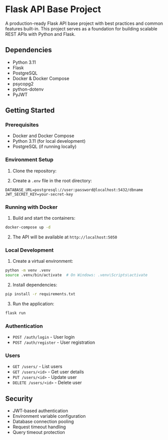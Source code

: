 # Flask API Base Project

A production-ready Flask API base project with best practices and common features built-in. This project serves as a foundation for building scalable REST APIs with Python and Flask.

## Dependencies

- Python 3.11
- Flask
- PostgreSQL
- Docker & Docker Compose
- psycopg2
- python-dotenv
- PyJWT

## Getting Started

### Prerequisites

- Docker and Docker Compose
- Python 3.11 (for local development)
- PostgreSQL (if running locally)

### Environment Setup

1. Clone the repository:

2. Create a `.env` file in the root directory:
```env
DATABASE_URL=postgresql://user:password@localhost:5432/dbname
JWT_SECRET_KEY=your-secret-key
```

### Running with Docker

1. Build and start the containers:
```bash
docker-compose up -d
```

2. The API will be available at `http://localhost:5050`

### Local Development

1. Create a virtual environment:
```bash
python -m venv .venv
source .venv/bin/activate  # On Windows: .venv\Scripts\activate
```

2. Install dependencies:
```bash
pip install -r requirements.txt
```

3. Run the application:
```bash
flask run
```

### Authentication
- `POST /auth/login` - User login
- `POST /auth/register` - User registration

### Users
- `GET /users/` - List users
- `GET /users/<id>` - Get user details
- `PUT /users/<id>` - Update user
- `DELETE /users/<id>` - Delete user

## Security

- JWT-based authentication
- Environment variable configuration
- Database connection pooling
- Request timeout handling
- Query timeout protection